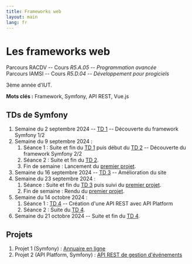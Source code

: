 ```yaml
---
title: Frameworks web
layout: main
lang: fr
---
```


# Les frameworks web

Parcours RACDV -- Cours *R5.A.05 -- Programmation avancée*  
Parcours IAMSI -- Cours *R5.D.04 -- Développement pour progiciels*

3ème année d'IUT.

**Mots clés :** Framework, Symfony, API REST, Vue.js

## TDs de Symfony

1. Semaine du 2 septembre 2024 -- [TD 1](tutorials/tutorial1) -- Découverte du framework Symfony 1/2
2. Semaine du 9 septembre 2024 :
    1. Séance 1 : Suite et fin du [TD 1](tutorials/tutorial1) puis début du [TD 2](tutorials/tutorial2) -- Découverte du framework Symfony 2/2
    2. Séance 2 : Suite et fin du [TD 2](tutorials/tutorial2).
    3. Fin de semaine : Lancement du [premier projet](tutorials/projet1).
3. Semaine du 16 septembre 2024 -- [TD 3](tutorials/tutorial3) -- Amélioration du site
3. Semaine du 23 septembre 2024 :
    1. Séance : Suite et fin du [TD 3](tutorials/tutorial3) puis suivi du [premier projet](tutorials/projet1).
    2. Fin de semaine : Rendu du [premier projet](tutorials/projet1).
4. Semaine du 14 octobre 2024 :
    1. Séance 1 : [TD 4](tutorials/tutorial4) -- Création d'une API REST avec API Platform
    2. Séance 2 : Suite du [TD 4](tutorials/tutorial4).
5. Semaine du 21 octobre 2024 -- Suite et fin du [TD 4](tutorials/tutorial4).

<!--
## TDs de Vue.js

[Page des TDs de Vue.Js](https://matthieu-rosenfeld.github.io/)
-->

## Projets

1. Projet 1 (Symfony) : [Annuaire en ligne](tutorials/projet1)
2. Projet 2 (API Platform, Symfony) : [API REST de gestion d'événements](tutorials/projet2)
